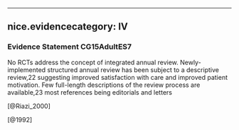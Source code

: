 
---
nice.evidencecategory: IV
---

### Evidence Statement CG15AdultES7
No RCTs address the concept of integrated annual review. Newly-implemented structured annual review has been subject to a descriptive review,22 suggesting improved satisfaction with care and improved patient motivation. Few full-length descriptions of the review process are available,23 most references being editorials and letters

[@Riazi_2000]

[@1992]

